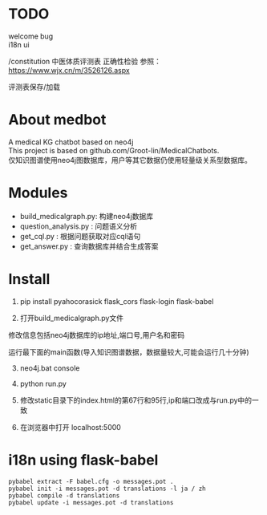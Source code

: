 # TODO

welcome bug  
i18n ui

/constitution 中医体质评测表 正确性检验
参照：https://www.wjx.cn/m/3526126.aspx

评测表保存/加载

# About medbot

A medical KG chatbot based on neo4j  
This project is based on github.com/Groot-lin/MedicalChatbots.  
仅知识图谱使用neo4j图数据库，用户等其它数据仍使用轻量级关系型数据库。

# Modules

* build_medicalgraph.py: 构建neo4j数据库
* question_analysis.py : 问题语义分析
* get_cql.py : 根据问题获取对应cql语句
* get_answer.py : 查询数据库并结合生成答案

# Install

1. pip install pyahocorasick flask_cors flask-login flask-babel

2. 打开build_medicalgraph.py文件

修改信息包括neo4j数据库的ip地址,端口号,用户名和密码

运行最下面的main函数(导入知识图谱数据，数据量较大,可能会运行几十分钟)

3. neo4j.bat console

4. python run.py

5. 修改static目录下的index.html的第67行和95行,ip和端口改成与run.py中的一致

6. 在浏览器中打开 localhost:5000

# i18n using flask-babel

```
pybabel extract -F babel.cfg -o messages.pot .  
pybabel init -i messages.pot -d translations -l ja / zh  
pybabel compile -d translations  
pybabel update -i messages.pot -d translations
```